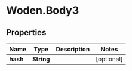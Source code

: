 # Woden.Body3

## Properties
Name | Type | Description | Notes
------------ | ------------- | ------------- | -------------
**hash** | **String** |  | [optional] 


